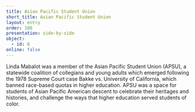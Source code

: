 ```yaml
---
title: Asian Pacific Student Union
short_title: Asian Pacific Student Union
layout: entry
order: 108
presentation: side-by-side
object:
  - id: 8
online: false
---
```


Linda Mabalot was a member of the Asian Pacific Student Union (APSU), a statewide coalition of collegians and young adults which emerged following the 1978 Supreme Court case Bakke vs. University of California, which banned race-based quotas in higher education. APSU was a space for students of Asian Pacific American descent to celebrate their heritages and histories, and challenge the ways that higher education served students of color.

